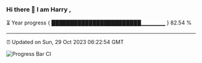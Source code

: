 ### Hi there 👋 I am Harry , 

⏳ Year progress { ████████████████████████▁▁▁▁▁▁ } 82.54 %

---

⏰ Updated on Sun, 29 Oct 2023 06:22:54 GMT

![Progress Bar CI](https://github.com/duykhang68/duykhang68/workflows/Progress%20Bar%20CI/badge.svg)
